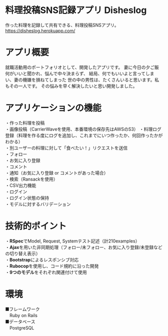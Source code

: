 # 料理投稿SNS記録アプリ Disheslog
作った料理を記録して共有できる、料理投稿SNSアプリ。
https://disheslog.herokuapp.com/

# アプリ概要
就職活動用のポートフォリオとして、開発したアプリです。
妻に今日の夕ご飯何がいいと聞かれ、悩んで中々決まらず、
結局、何でもいいよと言ってしまい、妻の機嫌を損ねてしまった
世の中の男性は、たくさんいると思います。私もその一人です。
その悩みを早く解決したいと思い開発しました。  

# アプリケーションの機能
・作った料理を投稿  
・画像投稿（CarrierWaveを使用、本番環境の保存先はAWSのS3）
・料理ログ登録（料理を作る度にログを追加し、これまでにいつ作ったか、何回作ったかがわかる）  
・別ユーザーの料理に対して「食べたい！」リクエストを送信  
・フォロー  
・お気に入り登録  
・コメント  
・通知（お気に入り登録 or コメントがあった場合）  
・検索（Ransackを使用）  
・CSV出力機能  
・ログイン  
・ログイン状態の保持  
・モデルに対するバリデーション  

# 技術的ポイント  
・**RSpec**でModel, Request, Systemテスト記述（計210examples）  
・**Ajax**を用いた非同期処理（フォロー/未フォロー、お気に入り登録/未登録などの切り替え表示）  
・**Bootstrap**によるレスポンシブ対応  
・**Rubocop**を使用し、コード規約に沿った開発  
・**9つのモデル**をそれぞれ関連付けて使用  


# 環境
■フレームワーク  
　Ruby on Rails  
■データベース  
　PostgreSQL  

